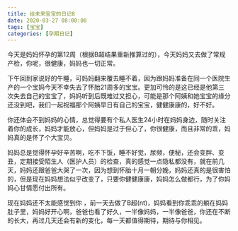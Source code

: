 ```yaml
---
title: 给未来宝宝的日记8
date: 2020-03-27 08:00:00
tags: [宝宝]
categories: [孕期日记]
---
```


今天是妈妈怀孕的第12周（根据B超结果重新推算过的），今天妈妈又去做了常规产检，你呢，很健康，妈妈也一切正常。

<!--more-->

下午回到家说好的午睡，可妈妈翻来覆去睡不着，因为跟妈妈准备在同一个医院生产的一个宝妈今天不幸失去了怀胎21周多的宝宝。更加可怜的是这已经是他第三次失去自己的宝宝了，妈妈听到后既难过又担心，可能是那个阿姨和她宝宝的缘分还没到吧，我们一起祝福那个阿姨早日有自己的宝宝，健健康康的，好不好。

你还体会不到妈妈的心情，总觉得要有个私人医生24小时在妈妈身边，随时关注着你的成长，妈妈才能放心，但妈妈是过于但心了，你很健康，而且非常的乖，妈妈真的是怀了个大宝贝。

妈妈总是觉得怀孕好辛苦啊，吃不下饭，睡不好觉，尿频，便秘，还会变胖、变丑，定期接受陌生人（医护人员）的检查，真的感觉一点隐私都没有，就在前几天，妈妈还跟爸爸大哭了一次，因为想到怀胎十月一朝分娩，妈妈还真的是很害怕的，但是现在妈妈想法似乎改变了，只要你健健康康，妈妈怎么做都行，为了你妈妈心甘情愿付出所有。

现在妈妈还不太能感觉到你 ，前一天去做了B超(nt)，妈妈看到你乖乖的躺在妈妈肚子里，妈妈好开心啊，爸爸也看了好久，一半像妈妈，一半像爸爸，你还在不断的长大，再过几天还会有新的变化，每一天都值得期待，期待与你相见。
